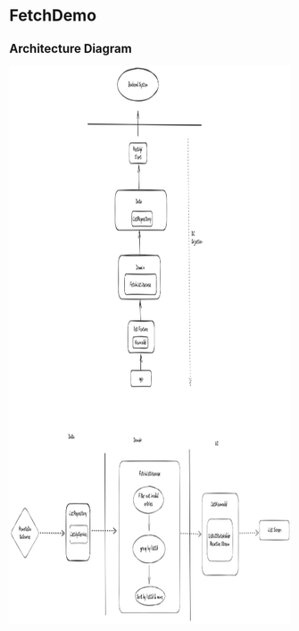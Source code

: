 # FetchDemo

## Architecture Diagram

<img src="https://github.com/ChuliangYang/FetchDemo/blob/main/Arch%20diagram.png" alt="Architecture Diagram" width="1200" height="1000"/>

